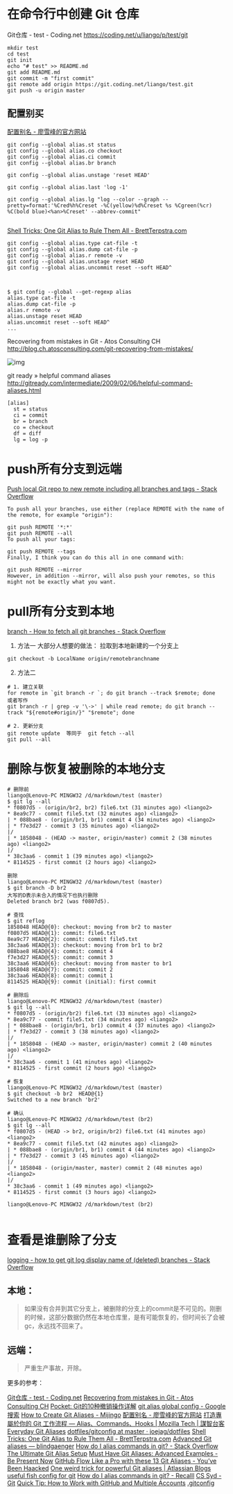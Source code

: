# 在命令行中创建 Git 仓库

Git仓库 - test - Coding.net
https://coding.net/u/liango/p/test/git

```
mkdir test
cd test
git init
echo "# test" >> README.md
git add README.md
git commit -m "first commit"
git remote add origin https://git.coding.net/liango/test.git
git push -u origin master
```



## 配置别买

[配置别名 - 廖雪峰的官方网站](http://www.liaoxuefeng.com/wiki/0013739516305929606dd18361248578c67b8067c8c017b000/001375234012342f90be1fc4d81446c967bbdc19e7c03d3000)

```
git config --global alias.st status
git config --global alias.co checkout
git config --global alias.ci commit
git config --global alias.br branch

git config --global alias.unstage 'reset HEAD'

git config --global alias.last 'log -1'

git config --global alias.lg "log --color --graph --pretty=format:'%Cred%h%Creset -%C(yellow)%d%Creset %s %Cgreen(%cr) %C(bold blue)<%an>%Creset' --abbrev-commit"
 
```



[Shell Tricks: One Git Alias to Rule Them All - BrettTerpstra.com](http://brettterpstra.com/2014/08/04/shell-tricks-one-git-alias-to-rule-them-all/)

```
git config --global alias.type cat-file -t
git config --global alias.dump cat-file -p
git config --global alias.r remote -v
git config --global alias.unstage reset HEAD
git config --global alias.uncommit reset --soft HEAD^



$ git config --global --get-regexp alias
alias.type cat-file -t
alias.dump cat-file -p
alias.r remote -v
alias.unstage reset HEAD
alias.uncommit reset --soft HEAD^
...
```





Recovering from mistakes in Git - Atos Consulting CH
http://blog.ch.atosconsulting.com/git-recovering-from-mistakes/

![img](https://img.readitlater.com/i/blog.ch.atosconsulting.com/wp-content/uploads/2013/11/git_flow/RS/w704.png)



git ready » helpful command aliases
http://gitready.com/intermediate/2009/02/06/helpful-command-aliases.html

```
[alias]
  st = status
  ci = commit
  br = branch
  co = checkout
  df = diff
  lg = log -p
```



# push所有分支到远端

[Push local Git repo to new remote including all branches and tags - Stack Overflow](http://stackoverflow.com/questions/6865302/push-local-git-repo-to-new-remote-including-all-branches-and-tags)

```
To push all your branches, use either (replace REMOTE with the name of the remote, for example "origin"):

git push REMOTE '*:*'
git push REMOTE --all
To push all your tags:

git push REMOTE --tags
Finally, I think you can do this all in one command with:

git push REMOTE --mirror
However, in addition --mirror, will also push your remotes, so this might not be exactly what you want.
```



# pull所有分支到本地

[branch - How to fetch all git branches - Stack Overflow](http://stackoverflow.com/questions/10312521/how-to-fetch-all-git-branches)



1. 方法一 大部分人想要的做法： 拉取到本地新建的一个分支上

```
git checkout -b LocalName origin/remotebranchname
```

2. 方法二

```
# 1. 建立关联
for remote in `git branch -r `; do git branch --track $remote; done
或者写作
git branch -r | grep -v '\->' | while read remote; do git branch --track "${remote#origin/}" "$remote"; done

# 2. 更新分支
git remote update  等同于  git fetch --all
git pull --all
```



# 删除与恢复被删除的本地分支

```
# 删除前
liango@Lenovo-PC MINGW32 /d/markdown/test (master)
$ git lg --all
* f0807d5 - (origin/br2, br2) file6.txt (31 minutes ago) <liango2>
* 8ea9c77 - commit file5.txt (32 minutes ago) <liango2>
| * 088bae8 - (origin/br1, br1) commit 4 (34 minutes ago) <liango2>
| * f7e3d27 - commit 3 (35 minutes ago) <liango2>
|/
| * 1858048 - (HEAD -> master, origin/master) commit 2 (38 minutes ago) <liango2>
|/
* 38c3aa6 - commit 1 (39 minutes ago) <liango2>
* 8114525 - first commit (2 hours ago) <liango2>

删除
liango@Lenovo-PC MINGW32 /d/markdown/test (master)
$ git branch -D br2  
大写的D表示未合入的情况下也执行删除
Deleted branch br2 (was f0807d5).

# 查找
$ git reflog
1858048 HEAD@{0}: checkout: moving from br2 to master
f0807d5 HEAD@{1}: commit: file6.txt
8ea9c77 HEAD@{2}: commit: commit file5.txt
38c3aa6 HEAD@{3}: checkout: moving from br1 to br2
088bae8 HEAD@{4}: commit: commit 4
f7e3d27 HEAD@{5}: commit: commit 3
38c3aa6 HEAD@{6}: checkout: moving from master to br1
1858048 HEAD@{7}: commit: commit 2
38c3aa6 HEAD@{8}: commit: commit 1
8114525 HEAD@{9}: commit (initial): first commit

# 删除后
liango@Lenovo-PC MINGW32 /d/markdown/test (master)
$ git lg --all
* f0807d5 - (origin/br2) file6.txt (33 minutes ago) <liango2>
* 8ea9c77 - commit file5.txt (34 minutes ago) <liango2>
| * 088bae8 - (origin/br1, br1) commit 4 (37 minutes ago) <liango2>
| * f7e3d27 - commit 3 (38 minutes ago) <liango2>
|/
| * 1858048 - (HEAD -> master, origin/master) commit 2 (40 minutes ago) <liango2>
|/
* 38c3aa6 - commit 1 (41 minutes ago) <liango2>
* 8114525 - first commit (2 hours ago) <liango2>

# 恢复
liango@Lenovo-PC MINGW32 /d/markdown/test (master)
$ git checkout -b br2  HEAD@{1}
Switched to a new branch 'br2'

# 确认
liango@Lenovo-PC MINGW32 /d/markdown/test (br2)
$ git lg --all
* f0807d5 - (HEAD -> br2, origin/br2) file6.txt (41 minutes ago) <liango2>
* 8ea9c77 - commit file5.txt (42 minutes ago) <liango2>
| * 088bae8 - (origin/br1, br1) commit 4 (44 minutes ago) <liango2>
| * f7e3d27 - commit 3 (45 minutes ago) <liango2>
|/
| * 1858048 - (origin/master, master) commit 2 (48 minutes ago) <liango2>
|/
* 38c3aa6 - commit 1 (49 minutes ago) <liango2>
* 8114525 - first commit (3 hours ago) <liango2>

liango@Lenovo-PC MINGW32 /d/markdown/test (br2)


```

 

# 查看是谁删除了分支

[logging - how to get git log display name of (deleted) branches - Stack Overflow](http://stackoverflow.com/questions/12114519/how-to-get-git-log-display-name-of-deleted-branches)

## 本地：

> 如果没有合并到其它分支上，被删除的分支上的commit是不可见的。刚删的时候，这部分数据仍然在本地仓库里，是有可能恢复的，但时间长了会被gc，永远找不回来了。

## 远端：

> 严重生产事故，开除。



更多的参考：

[Git仓库 - test - Coding.net](https://coding.net/u/liango/p/test/git)
[Recovering from mistakes in Git - Atos Consulting CH](http://blog.ch.atosconsulting.com/git-recovering-from-mistakes/)
[Pocket: Git的10种撤销操作详解](https://getpocket.com/a/read/1349902040)
[git alias global config - Google 搜索](https://www.google.com/search?q=git+alias+global+config&oq=git+alias+global+config&gs_l=serp.3...0.0.1.4.0.0.0.0.0.0.0.0..0.0....0...1c..64.serp..0.0.0.XYUEl6lbkeU)
[How to Create Git Aliases - Mijingo](https://mijingo.com/blog/how-to-create-git-aliases)
[配置别名 - 廖雪峰的官方网站](http://www.liaoxuefeng.com/wiki/0013739516305929606dd18361248578c67b8067c8c017b000/001375234012342f90be1fc4d81446c967bbdc19e7c03d3000)
[打造專屬於你的 Git 工作流程 — Alias、Commands、Hooks | Mozilla Tech | 謀智台客](http://tech.mozilla.com.tw/posts/5306/%E6%89%93%E9%80%A0%E5%B0%88%E5%B1%AC%E6%96%BC%E4%BD%A0%E7%9A%84-git-%E5%B7%A5%E4%BD%9C%E6%B5%81%E7%A8%8B-alias%E3%80%81commands%E3%80%81hooks)
[Everyday Git Aliases](http://code.joejag.com/2013/everyday-git-aliases.html)
[dotfiles/gitconfig at master · joejag/dotfiles](https://github.com/joejag/dotfiles/blob/master/git/gitconfig)
[Shell Tricks: One Git Alias to Rule Them All - BrettTerpstra.com](http://brettterpstra.com/2014/08/04/shell-tricks-one-git-alias-to-rule-them-all/)
[Advanced Git aliases — blindgaenger](http://blog.blindgaenger.net/advanced_git_aliases.html)
[How do I alias commands in git? - Stack Overflow](http://stackoverflow.com/questions/2553786/how-do-i-alias-commands-in-git)
[The Ultimate Git Alias Setup](https://gist.github.com/mwhite/6887990)
[Must Have Git Aliases: Advanced Examples - Be Present Now](http://durdn.com/blog/2012/11/22/must-have-git-aliases-advanced-examples/)
[GitHub Flow Like a Pro with these 13 Git Aliases - You’ve Been Haacked](http://haacked.com/archive/2014/07/28/github-flow-aliases/)
[One weird trick for powerful Git aliases | Atlassian Blogs](http://blogs.atlassian.com/2014/10/advanced-git-aliases/)
[useful fish config for git](https://gist.github.com/geddski/1280b2a1ca899c704b6f)
[How do I alias commands in git? - Recalll](https://recalll.co/app/?q=How%20do%20I%20alias%20commands%20in%20git?)
[CS Syd - Git](http://cs-syd.eu/syd_manifesto/git.html)
[Quick Tip: How to Work with GitHub and Multiple Accounts](http://code.tutsplus.com/tutorials/quick-tip-how-to-work-with-github-and-multiple-accounts--net-22574)
[.gitconfig](https://gist.github.com/mcxiaoke/6781994)